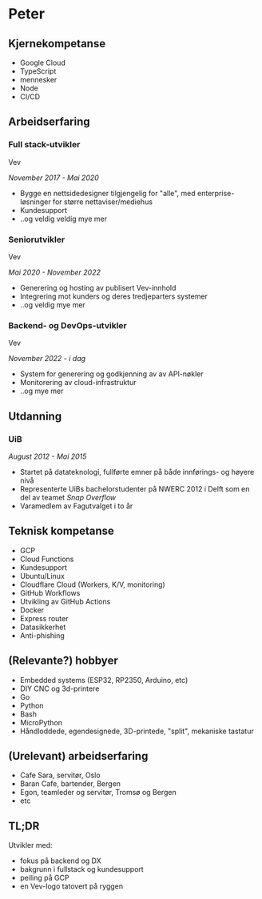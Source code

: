 # Peter

## Kjernekompetanse

* Google Cloud
* TypeScript
* mennesker
* Node
* CI/CD

## Arbeidserfaring

### Full stack-utvikler

Vev

_November 2017 - Mai 2020_

* Bygge en nettsidedesigner tilgjengelig for "alle", med enterprise-løsninger for større nettaviser/mediehus
* Kundesupport
* ..og veldig veldig mye mer

### Seniorutvikler

Vev

_Mai 2020 - November 2022_

* Generering og hosting av publisert Vev-innhold
* Integrering mot kunders og deres tredjeparters systemer
* ..og veldig mye mer

### Backend- og DevOps-utvikler

Vev

_November 2022 - i dag_

* System for generering og godkjenning av av API-nøkler
* Monitorering av cloud-infrastruktur
* ..og mye mer

## Utdanning

### UiB

_August 2012 - Mai 2015_

* Startet på datateknologi, fullførte emner på både innførings- og høyere nivå
* Representerte UiBs bachelorstudenter på NWERC 2012 i Delft som en del av teamet _Snap Overflow_
* Varamedlem av Fagutvalget i to år

## Teknisk kompetanse

* GCP
* Cloud Functions
* Kundesupport
* Ubuntu/Linux
* Cloudflare Cloud (Workers, K/V, monitoring)
* GitHub Workflows
* Utvikling av GitHub Actions
* Docker
* Express router
* Datasikkerhet
* Anti-phishing

## (Relevante?) hobbyer

* Embedded systems (ESP32, RP2350, Arduino, etc)
* DIY CNC og 3d-printere
* Go
* Python
* Bash
* MicroPython
* Håndloddede, egendesignede, 3D-printede, "split", mekaniske tastatur

## (Urelevant) arbeidserfaring

* Cafe Sara, servitør, Oslo
* Baran Cafe, bartender, Bergen
* Egon, teamleder og servitør, Tromsø og Bergen
* etc

## TL;DR

Utvikler med:

* fokus på backend og DX
* bakgrunn i fullstack og kundesupport
* peiling på GCP
* en Vev-logo tatovert på ryggen
